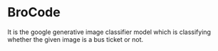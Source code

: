 # BroCode

It is the google generative image classifier model which is classifying whether the given image is a bus ticket or not.